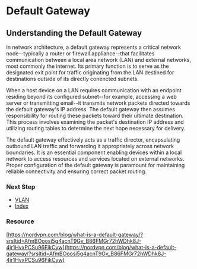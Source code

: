 # Default Gateway

## Understanding the Default Gateway
In network architecture, a default gateway represents a critical network node--typically a router or firewall appliance--that facilitates communication between a local area network (LAN) and external networks, most commonly the internet. Its primary function is to serve as the designated exit point for traffic originating from the LAN destined for destinations outside of its directly conencted subnets.

When a host device on a LAN requires communication with an endpoint residing beyond its configured subnet--for example, accessing a web server or transmitting email--it transmits network packets directed towards the default gateway's IP address. The default gateway then assumes responsibility for routing these packets toward their ultimate destination. This process involves examining the packet's destination IP address and utilizing routing tables to determine the next hope necessary for delivery.

The default gateway effectively acts as a traffic director, encapsulating outbound LAN traffic and forwarding it appropriately across network boundaries. It is an essential component enabling devices within a local network to access resources and services located on external networks. Proper configuration of the default gateway is paramount for maintaining reliable connectivity and ensuring correct packet routing.

### Next Step
- [VLAN]()
- [Index](https://github.com/Sisu-Sus/CyberSec-RoadMap/blob/main/index.md)

### Resource
[https://nordvpn.com/blog/what-is-a-default-gateway/?srsltid=AfmBOoosi5g4acnT9Gv_B86FMGr72hWDhk8J-4jr1HvxPCSu96FikCyw](https://nordvpn.com/blog/what-is-a-default-gateway/?srsltid=AfmBOoosi5g4acnT9Gv_B86FMGr72hWDhk8J-4jr1HvxPCSu96FikCyw)

